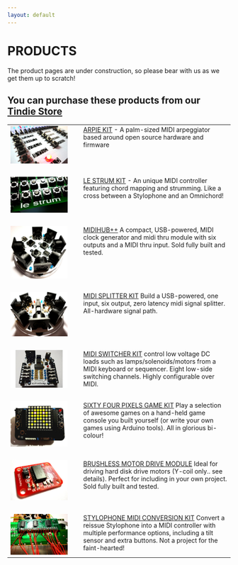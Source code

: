 ```yaml
---
layout: default
---
```


# PRODUCTS 

The product pages are under construction, so please bear with us as we get them up to scratch!

## You can purchase these products from our <a href="https://www.tindie.com/stores/hotchk155/">Tindie Store</a>

<table>

<tr>
<td><a href="arpie/index.html"><img class="small_pic" src="img/arpie.jpg"></a></td>
<td>&nbsp;&nbsp;</td>
<td valign="top"><a href="arpie/index.html">ARPIE KIT</a> - A palm-sized MIDI arpeggiator based around open source hardware and firmware</td>
</tr>

<tr><td>&nbsp;&nbsp;</td></tr>

<tr>
<td><a href="lestrum/index.html"><img class="small_pic" src="img/lestrum.jpg"></a></td>
<td>&nbsp;&nbsp;</td>
<td valign="top"><a href="lestrum/index.html">LE STRUM KIT</a> - An unique MIDI controller featuring chord mapping and strumming. Like a cross between a Stylophone and an Omnichord!</td>
</tr>

<tr><td>&nbsp;&nbsp;</td></tr>

<tr>
<td><a href="midihub/index.html"><img class="small_pic" src="img/midihub.jpg"></a></td>
<td>&nbsp;&nbsp;</td>
<td valign="top"><a href="midihub/index.html">MIDIHUB++</a> A compact, USB-powered, MIDI clock generator and midi thru module with six outputs and a MIDI thru input. Sold fully built and tested.</td>
</tr>

<tr><td>&nbsp;&nbsp;</td></tr>

<tr>
<td><a href="midisplit/index.html"><img class="small_pic" src="img/midisplit.jpg"></a></td>
<td>&nbsp;&nbsp;</td>
<td valign="top"><a href="midisplit/index.html">MIDI SPLITTER KIT</a> Build a USB-powered, one input, six output, zero latency midi signal splitter. All-hardware signal path.</td>
</tr>

<tr><td>&nbsp;&nbsp;</td></tr>

<tr>
<td><a href="midiswitcher/index.html"><img class="small_pic" src="img/midiswitcher.jpg"></a></td>
<td>&nbsp;&nbsp;</td>
<td valign="top"><a href="midiswitcher/index.html">MIDI SWITCHER KIT</a> control low voltage DC loads such as lamps/solenoids/motors from a MIDI keyboard or sequencer. Eight low-side switching channels. Highly configurable over MIDI.</td>
</tr>

<tr><td>&nbsp;&nbsp;</td></tr>

<tr>
<td><a href="game/index.html"><img class="small_pic" src="img/game.jpg"></a></td>
<td>&nbsp;&nbsp;</td>
<td valign="top"><a href="game/index.html">SIXTY FOUR PIXELS GAME KIT</a> Play a selection of awesome games on a hand-held game console you built yourself (or write your own games using Arduino tools). All in glorious bi-colour!</td>
</tr>

<tr><td>&nbsp;&nbsp;</td></tr>

<tr>
<td><a href="bldc/index.html"><img class="small_pic" src="img/bldc.jpg"></a></td>
<td>&nbsp;&nbsp;</td>
<td valign="top"><a href="bldc/index.html">BRUSHLESS MOTOR DRIVE MODULE</a> Ideal for driving hard disk drive motors (Y-coil only.. see details). Perfect for including in your own project. Sold fully built and tested.</td>
</tr>

<tr><td>&nbsp;&nbsp;</td></tr>

<tr>
<td><a href="midistylo/index.html"><img class="small_pic" src="img/midistylo.jpg"></a></td>
<td>&nbsp;&nbsp;</td>
<td valign="top"><a href="midistylo/index.html">STYLOPHONE MIDI CONVERSION KIT</a> Convert a reissue Stylophone into a MIDI controller with multiple performance options, including a tilt sensor and extra buttons. Not a project for the faint-hearted!</td>
</tr>

</table>
